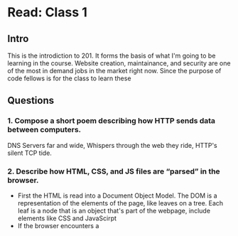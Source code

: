 # Read: Class 1

## Intro

This is the introdiction to 201. It forms the basis of what I'm going to be learning in the course. Website creation, maintainance, and security are one of the most in demand jobs in the market right now. Since the purpose of code fellows is for the class to learn these

## Questions
### 1. Compose a short poem describing how HTTP sends data between computers.

DNS Servers far and wide,
Whispers through the web they ride,
HTTP's silent TCP tide.

### 2. Describe how HTML, CSS, and JS files are “parsed” in the browser.

* First the HTML is read into a Document Object Model. The DOM is a representation of the elements of the page, like leaves on a tree. Each leaf is a node that is an object that's part of the webpage, include elements like CSS and JavaScirpt
* If the browser encounters a **<style>** tag it parses that into what's called a CSSOM \(Cascading Style Sheets Object model\). It looks in the HTML document or through an external CSS document if it's linked
* If the browser encounters a **<script>** tag, it executes the javascript on the page. If there is an external JS file it's pulled from there.

### 3. How can you find images to add to a Website?

Google images, creating your own original artwork. Basical any way you can get an image into a digital form.

### 4. How do you create a String vs a Number in JavaScript?

When declaring a variable, to make it a string place the contents in quotes.

~~~
let strNum = "18";
~~~
To make it a number, write a numeric character without quotes

~~~
let numVar = 18;
~~~

### 5. What is a Variable and why are they important in JavaScript?
### 6. What is an HTML attribute?
### 7. Describe the Anatomy of an HTMl element.
### 8. What is the Difference between <article> and <section> element tags?
### 9. What Elements does a “typical” website include?
### 10. How does metadata influence Search Engine Optimization?
### 11. How is the <meta> HTML tag used when specifying
### 12. What is the first step to designing a Website?
### 13. What is the most important question to answer when designing a Website?
### 14. Why should you use an <h1> element over a <span> element to display a top level heading?
### 15. What are the benefits of using semantic tags in our HTML?
### 16. Describe 2 things that require JavaScript in the Browser?
### 17. How can you add JavaScript to an HTML document?
